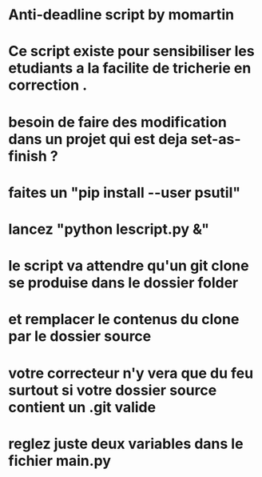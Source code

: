 # Anti-deadline script by momartin
# Ce script existe pour sensibiliser les etudiants a la facilite de tricherie en correction .
# besoin de faire des modification dans un projet qui est deja set-as-finish ?

# faites un "pip install --user psutil"
# lancez "python lescript.py &"
# le script va attendre qu'un git clone se produise dans le dossier folder
# et remplacer le contenus du clone par le dossier source
# votre correcteur n'y vera que du feu surtout si votre dossier source contient un .git valide
# reglez juste deux variables dans le fichier main.py
